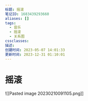 ```yaml
---
标题: 摇滚
笔记ID: 1683439293660
aliases: []
tags:
  - 音乐
  - 摇滚
  - 关系图
cssclasses: 
描述: 
创建时间: 2023-05-07 14:01:33
更新时间: 2023-12-31 01:10:01
---
```


# 摇滚

![[Pasted image 20230210091105.png]]
